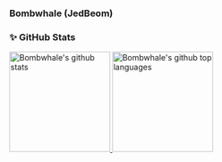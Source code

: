 ### Bombwhale (JedBeom)

### ✨ GitHub Stats

<a href="https://github.com/JedBeom">
  <img height="180em" src="https://github-readme-stats.vercel.app/api?username=JedBeom&show_icons=true&theme=merko&count_private=true" alt="Bombwhale's github stats" />
  <img height="180em" src="https://github-readme-stats.vercel.app/api/top-langs/?username=JedBeom&theme=merko&layout=compact" alt="Bombwhale's github top languages" />
</a>
<br/>
